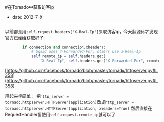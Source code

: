 #在Tornado中获取访客ip
- date: 2012-7-9

---
以前都是用`self.request.headers['X-Real-Ip']`来取访客ip，今天翻源码才发现官方已经给获取好了:
```python
        if connection and connection.xheaders:
            # Squid uses X-Forwarded-For, others use X-Real-Ip
            self.remote_ip = self.headers.get(
                "X-Real-Ip", self.headers.get("X-Forwarded-For", remote_ip))
```
[https://github.com/facebook/tornado/blob/master/tornado/httpserver.py#L358](https://github.com/facebook/tornado/blob/master/tornado/httpserver.py#L358)

用起来很简单：
把`http_server = tornado.httpserver.HTTPServer(application)`改成`http_server = tornado.httpserver.HTTPServer(application, xheaders=True)`
然后直接在RequestHandler里使用`self.request.remote_ip`就可以了